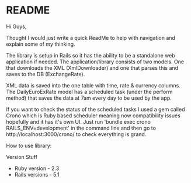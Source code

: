 # README

Hi Guys,

Thought I would just write a quick ReadMe to help with navigation and explain some of my thinking.

The library is setup in Rails so it has the ability to be a standalone web application if needed. The application/library consists of two models. One that downloads the XML (XmlDownloader) and one that parses this and saves to the DB (ExchangeRate).

 XML data is saved into the one table with time, rate & currency columns. The DailyEuroExRate model has a scheduled task (under the perform method) that saves the data at 7am every day to be used by the app.

If you want to check the status of the scheduled tasks I used a gem called Crono which is Ruby based scheduler meaning now compatibility issues hopefully and it has it's own UI.
Just run 'bundle exec crono RAILS_ENV=development' in the command line and then go to http://localhost:3000/crono/ to check everything is grand.

How to use library:



Version Stuff
* Ruby version - 2.3
* Rails versions - 5.1
